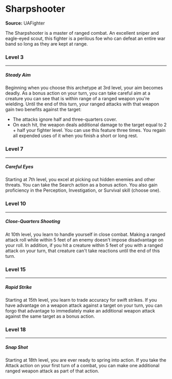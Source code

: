# Sharpshooter

**Source:** UAFighter

The Sharpshooter is a master of ranged combat. An excellent sniper and eagle-eyed scout, this fighter is a perilous foe who can defeat an entire war band so long as they are kept at range.

### Level 3
---
##### **Steady Aim**
Beginning when you choose this archetype at 3rd level, your aim becomes deadly. As a bonus action on your turn, you can take careful aim at a creature you can see that is within range of a ranged weapon you're wielding. Until the end of this turn, your ranged attacks with that weapon gain two benefits against the target:
- The attacks ignore half and three-quarters cover.
- On each hit, the weapon deals additional damage to the target equal to 2 + half your fighter level.
You can use this feature three times. You regain all expended uses of it when you finish a short or long rest.

### Level 7
---
##### **Careful Eyes**
Starting at 7th level, you excel at picking out hidden enemies and other threats. You can take the Search action as a bonus action.
You also gain proficiency in the Perception, Investigation, or Survival skill (choose one).

### Level 10
---
##### **Close-Quarters Shooting**
At 10th level, you learn to handle yourself in close combat. Making a ranged attack roll while within 5 feet of an enemy doesn't impose disadvantage on your roll.
In addition, if you hit a creature within 5 feet of you with a ranged attack on your turn, that creature can't take reactions until the end of this turn.

### Level 15
---
##### **Rapid Strike**
Starting at 15th level, you learn to trade accuracy for swift strikes. If you have advantage on a weapon attack against a target on your turn, you can forgo that advantage to immediately make an additional weapon attack against the same target as a bonus action.

### Level 18
---
##### **Snap Shot**
Starting at 18th level, you are ever ready to spring into action. If you take the Attack action on your first turn of a combat, you can make one additional ranged weapon attack as part of that action.